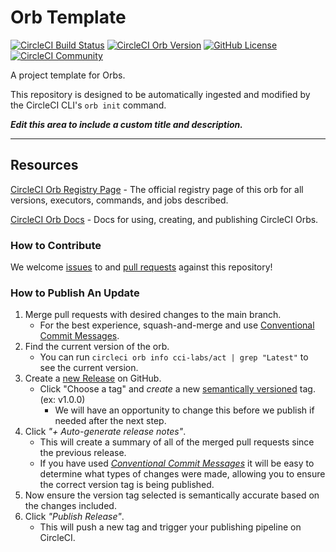 # Orb Template


[![CircleCI Build Status](https://circleci.com/gh/CircleCI-Labs/act-orb.svg?style=shield "CircleCI Build Status")](https://circleci.com/gh/CircleCI-Labs/act-orb) [![CircleCI Orb Version](https://badges.circleci.com/orbs/cci-labs/act.svg)](https://circleci.com/developer/orbs/orb/cci-labs/act) [![GitHub License](https://img.shields.io/badge/license-MIT-lightgrey.svg)](https://raw.githubusercontent.com/CircleCI-Labs/act-orb/master/LICENSE) [![CircleCI Community](https://img.shields.io/badge/community-CircleCI%20Discuss-343434.svg)](https://discuss.circleci.com/c/ecosystem/orbs)



A project template for Orbs.

This repository is designed to be automatically ingested and modified by the CircleCI CLI's `orb init` command.

_**Edit this area to include a custom title and description.**_

---

## Resources

[CircleCI Orb Registry Page](https://circleci.com/developer/orbs/orb/cci-labs/act) - The official registry page of this orb for all versions, executors, commands, and jobs described.

[CircleCI Orb Docs](https://circleci.com/docs/orb-intro/#section=configuration) - Docs for using, creating, and publishing CircleCI Orbs.

### How to Contribute

We welcome [issues](https://github.com/CircleCI-Labs/act-orb/issues) to and [pull requests](https://github.com/CircleCI-Labs/act-orb/pulls) against this repository!

### How to Publish An Update
1. Merge pull requests with desired changes to the main branch.
    - For the best experience, squash-and-merge and use [Conventional Commit Messages](https://conventionalcommits.org/).
2. Find the current version of the orb.
    - You can run `circleci orb info cci-labs/act | grep "Latest"` to see the current version.
3. Create a [new Release](https://github.com/CircleCI-Labs/act-orb/releases/new) on GitHub.
    - Click "Choose a tag" and _create_ a new [semantically versioned](http://semver.org/) tag. (ex: v1.0.0)
      - We will have an opportunity to change this before we publish if needed after the next step.
4.  Click _"+ Auto-generate release notes"_.
    - This will create a summary of all of the merged pull requests since the previous release.
    - If you have used _[Conventional Commit Messages](https://conventionalcommits.org/)_ it will be easy to determine what types of changes were made, allowing you to ensure the correct version tag is being published.
5. Now ensure the version tag selected is semantically accurate based on the changes included.
6. Click _"Publish Release"_.
    - This will push a new tag and trigger your publishing pipeline on CircleCI.